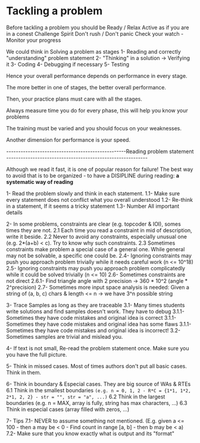 # Tackling a problem 

Before tackling a problem you should be
	Ready / Relax
	Active as if you are in a conest
	Challenge Spirit
	Don't rush / Don't panic
	Check your watch - Monitor your progress
	

We could think in Solving a problem as stages
	1- Reading and correctly "understanding" problem statement
	2- "Thinking" in a solution -> Verifying it
	3- Coding
	4- Debugging if necessary
	5- Testing

Hence your overall performance depends on performance in every stage.

The more better in one of stages, the better overall performance.

Then, your practice plans must care with all the stages.

Always measure time you do for every phase, this will help you know your problems

The training must be varied and you should focus on your weaknesses.

Another dimension for performance is your speed.



--------------------------------------------------Reading problem statement -----------------------------------------------------------

Although we read it fast, it is one of popular reason for failure!
The best way to avoid that is to be organized - to have a DISIPLINE during reading: **a systematic way of reading**

1- Read the problem slowly and think in each statement.
1.1- Make sure every statement does not conflict what you overall understood
1.2- Re-think in a statement, If it seems a tricky statement
1.3- Number All important details

2- In some problems, constraints are clear (e.g. topcoder & IOI), somes times they are not.
2.1 Each time you read a constraint in mid of description, write it beside.
2.2 Never to avoid any constraints, especially unusual one (e.g. 2*(a+b) < c). Try to know why such constraints.
2.3 Sometimes constraints make problem a special case of a general one. While general may not be solvable, a specific one could be.
2.4- Ignoring constraints may push you approach problem trivially while it needs careful work (n <= 10^18)
2.5- Ignoring constraints may push you approach problem complicatedly while it could be solved trivially (n <= 10)
2.6- Sometimes constraints are not direct
2.6.1- Find triangle angle with 2 precision -> 360 * 10^2	(angle * 2^precision)
2.7- Sometimes more input space analysis is needed: Given a string of (a, b, c) chars & length <= n -> we have 3^n possible string

3- Trace Samples as long as they are traceable
3.1- Many times students write solutions and find samples doesn't work. They have to debug
3.1.1- Sometimes they have code mistakes and original idea is correct
3.1.1- Sometimes they have code mistakes and original idea has some flaws
3.1.1- Sometimes they have code mistakes and original idea is incorrect!
3.2- Sometimes samples are trivial and mislead you.

4- If text is not small, Re-read the problem statement once. Make sure you you have the full picture.

5- Think in missed cases. Most of times authors don't put all basic cases. Think in them.

6- Think in boundary & Especial cases. They are big source of WAs & RTEs
6.1 Think in the smallest boundaries `(e.g. n = 0, 1, 2 - R*C = {1*1, 1*2, 2*1, 2, 2} - str = "", str = "a", ...)`
6.2 Think in the largest boundaries (e.g. n = MAX, array is fully, string has max characters, ...)
6.3 Think in especial cases (array filled with zeros, ...)

7- Tips
7.1- NEVER to assume something not mentioned.
	(E.g. given a <= 100 - then a may be < 0 - Find count in range [a, b] - then b may be < a)
7.2- Make sure that you know exactly what is output and its "format"
